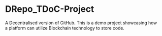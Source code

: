 # DRepo_TDoC-Project 
 A Decentralised version of GitHub. This is a demo project showcasing how a platform can utilize Blockchain technology to store code.
